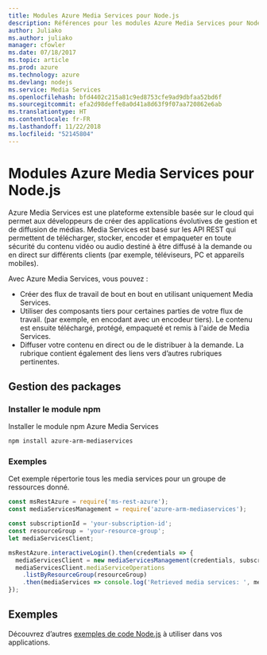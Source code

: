 ```yaml
---
title: Modules Azure Media Services pour Node.js
description: Références pour les modules Azure Media Services pour Node.js
author: Juliako
ms.author: juliako
manager: cfowler
ms.date: 07/18/2017
ms.topic: article
ms.prod: azure
ms.technology: azure
ms.devlang: nodejs
ms.service: Media Services
ms.openlocfilehash: bfd4402c215a81c9ed8753cfe9ad9dbfaa52bd6f
ms.sourcegitcommit: efa2d98deffe8a0d41a8d63f9f07aa720862e6ab
ms.translationtype: HT
ms.contentlocale: fr-FR
ms.lasthandoff: 11/22/2018
ms.locfileid: "52145804"
---
```

# <a name="azure-media-services-modules-for-nodejs"></a>Modules Azure Media Services pour Node.js

Azure Media Services est une plateforme extensible basée sur le cloud qui permet aux développeurs de créer des applications évolutives de gestion et de diffusion de médias. Media Services est basé sur les API REST qui permettent de télécharger, stocker, encoder et empaqueter en toute sécurité du contenu vidéo ou audio destiné à être diffusé à la demande ou en direct sur différents clients (par exemple, téléviseurs, PC et appareils mobiles).

Avec Azure Media Services, vous pouvez :
- Créer des flux de travail de bout en bout en utilisant uniquement Media Services. 
- Utiliser des composants tiers pour certaines parties de votre flux de travail. (par exemple, en encodant avec un encodeur tiers). Le contenu est ensuite téléchargé, protégé, empaqueté et remis à l'aide de Media Services.
- Diffuser votre contenu en direct ou de le distribuer à la demande. La rubrique contient également des liens vers d’autres rubriques pertinentes.

## <a name="management-package"></a>Gestion des packages

### <a name="install-the-npm-module"></a>Installer le module npm

Installer le module npm Azure Media Services

```bash
npm install azure-arm-mediaservices
```

### <a name="example"></a>Exemples

Cet exemple répertorie tous les media services pour un groupe de ressources donné.

```javascript
const msRestAzure = require('ms-rest-azure');
const mediaServicesManagement = require('azure-arm-mediaservices');

const subscriptionId = 'your-subscription-id';
const resourceGroup = 'your-resource-group';
let mediaServicesClient;

msRestAzure.interactiveLogin().then(credentials => {
  mediaServicesClient = new mediaServicesManagement(credentials, subscriptionId);
  mediaServicesClient.mediaServiceOperations
    .listByResourceGroup(resourceGroup)
    .then(mediaServices => console.log('Retrieved media services: ', mediaServices));
});
```

## <a name="samples"></a>Exemples

Découvrez d’autres [exemples de code Node.js](https://azure.microsoft.com/resources/samples/?platform=nodejs) à utiliser dans vos applications.

